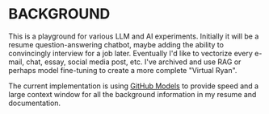 # BACKGROUND
This is a playground for various LLM and AI experiments. Initially it will be a resume question-answering chatbot, maybe adding the ability to convincingly interview for a job later.
Eventually I'd like to vectorize every e-mail, chat, essay, social media post, etc. I've archived and use RAG or perhaps model fine-tuning to create a more complete "Virtual Ryan".

The current implementation is using [GitHub Models](https://github.com/marketplace/models) to provide speed and a large context window for all the background information in my resume and documentation.

